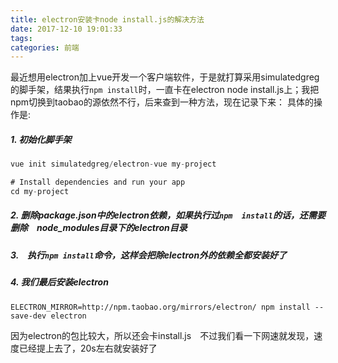 ```yaml
---
title: electron安装卡node install.js的解决方法
date: 2017-12-10 19:01:33
tags:
categories: 前端
---
```

最近想用electron加上vue开发一个客户端软件，于是就打算采用simulatedgreg的脚手架，结果执行```npm install```时，一直卡在electron node install.js上；我把npm切换到taobao的源依然不行，后来查到一种方法，现在记录下来：
具体的操作是:
##### 1.  初始化脚手架
```javascript
vue init simulatedgreg/electron-vue my-project

# Install dependencies and run your app
cd my-project
```

##### 2. 删除package.json中的electron依赖，如果执行过```npm  install```的话，还需要删除　node_modules目录下的electron目录
##### 3.　执行```npm install```命令，这样会把除electron外的依赖全都安装好了
##### 4. 我们最后安装electron
```
ELECTRON_MIRROR=http://npm.taobao.org/mirrors/electron/ npm install --save-dev electron

```
因为electron的包比较大，所以还会卡install.js　不过我们看一下网速就发现，速度已经提上去了，20s左右就安装好了